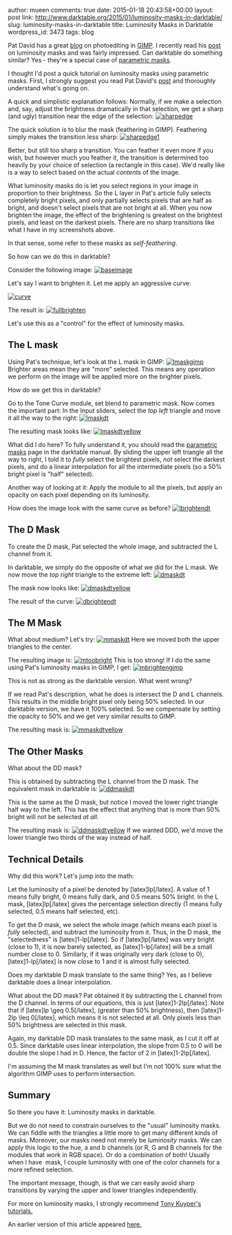 author: mueen
comments: true
date: 2015-01-18 20:43:58+00:00
layout: post
link: http://www.darktable.org/2015/01/luminosity-masks-in-darktable/
slug: luminosity-masks-in-darktable
title: Luminosity Masks in Darktable
wordpress_id: 3473
tags: blog

Pat David has a great [blog](http://blog.patdavid.net/) on photoediting in [GIMP](http://www.gimp.org/). I recently read his [post](http://blog.patdavid.net/2013/11/getting-around-in-gimp-luminosity-masks.html) on luminosity masks and was fairly impressed. Can darktable do something similar? Yes - they're a special case of [parametric masks](http://www.darktable.org/usermanual/ch03s02s08.html.php).

I thought I'd post a quick tutorial on luminosity masks using parametric masks. First, I strongly suggest you read Pat David's [post](http://blog.patdavid.net/2013/11/getting-around-in-gimp-luminosity-masks.html) and thoroughly understand what's going on.

A quick and simplistic explanation follows: Normally, if we make a selection and, say, adjust the brightness dramatically in that selection, we get a sharp (and ugly) transition near the edge of the selection:
[![sharpedge](https://www.darktable.org/wp-content/uploads/2015/01/sharpedge-494x307.png)](https://www.darktable.org/wp-content/uploads/2015/01/sharpedge.png)

The quick solution is to blur the mask (feathering in GIMP). Feathering simply makes the transition less sharp:
[![sharpedge1](https://www.darktable.org/wp-content/uploads/2015/01/sharpedge1-494x307.png)](https://www.darktable.org/wp-content/uploads/2015/01/sharpedge1.png)

Better, but still too sharp a transition. You can feather it even more if you wish, but however much you feather it, the transition is determined too heavily by your choice of selection (a rectangle in this case). We'd really like is a way to select based on the actual _contents_ of the image.

What luminosity masks do is let you select regions in your image in proportion to their brightness. So the L layer in Pat's article fully selects completely bright pixels, and only partially selects pixels that are half as bright, and doesn't select pixels that are not bright at all. When you now brighten the image, the effect of the brightening is greatest on the brightest pixels, and least on the darkest pixels. There are no sharp transitions like what I have in my screenshots above.

In that sense, some refer to these masks as _self-feathering_.

So how can we do this in darktable?

Consider the following image:
[![baseimage](https://www.darktable.org/wp-content/uploads/2015/01/baseimage-494x326.jpg)](https://www.darktable.org/wp-content/uploads/2015/01/baseimage.jpg)

Let's say I want to brighten it. Let me apply an aggressive curve:

[![curve](https://www.darktable.org/wp-content/uploads/2015/01/curve.png)](https://www.darktable.org/wp-content/uploads/2015/01/curve.png)

The result is:
[![fullbrighten](https://www.darktable.org/wp-content/uploads/2015/01/fullbrighten-494x326.jpg)](https://www.darktable.org/wp-content/uploads/2015/01/fullbrighten.jpg)

Let's use this as a "control" for the effect of luminosity masks.





## The L mask


Using Pat's technique, let's look at the L mask in GIMP:
[![lmaskgimp](https://www.darktable.org/wp-content/uploads/2015/01/lmaskgimp-494x327.png)](https://www.darktable.org/wp-content/uploads/2015/01/lmaskgimp.png)
Brighter areas mean they are "more" selected. This means any operation we perform on the image will be applied more on the brighter pixels.

How do we get this in darktable?

Go to the Tone Curve module, set blend to parametric mask. Now comes the important part: In the Input sliders, select the _top left_ triangle and move it all the way to the right:
[![lmaskdt](https://www.darktable.org/wp-content/uploads/2015/01/lmaskdt.png)](https://www.darktable.org/wp-content/uploads/2015/01/lmaskdt.png)

The resulting mask looks like:
[![lmaskdtyellow](https://www.darktable.org/wp-content/uploads/2015/01/lmaskdtyellow-494x326.png)](https://www.darktable.org/wp-content/uploads/2015/01/lmaskdtyellow.png)

What did I do here? To fully understand it, you should read the [parametric masks](http://www.darktable.org/usermanual/ch03s02s08.html.php) page in the darktable manual. By sliding the upper left triangle all the way to right, I told it to _fully_ select the brightest pixels, _not_ select the darkest pixels, and do a linear interpolation for all the intermediate pixels (so a 50% bright pixel is "half" selected).

Another way of looking at it: Apply the module to all the pixels, but apply an opacity on each pixel depending on its luminosity.

How does the image look with the same curve as before?
[![lbrightendt](https://www.darktable.org/wp-content/uploads/2015/01/lbrightendt-494x326.jpg)](https://www.darktable.org/wp-content/uploads/2015/01/lbrightendt.jpg)









## The D Mask


To create the D mask, Pat selected the whole image, and subtracted the L channel from it.

In darktable, we simply do the opposite of what we did for the L mask. We now move the _top right_ triangle to the extreme left:
[![dmaskdt](https://www.darktable.org/wp-content/uploads/2015/01/dmaskdt.png)](https://www.darktable.org/wp-content/uploads/2015/01/dmaskdt.png)

The mask now looks like:
[![dmaskdtyellow](https://www.darktable.org/wp-content/uploads/2015/01/dmaskdtyellow-494x326.png)](https://www.darktable.org/wp-content/uploads/2015/01/dmaskdtyellow.png)

The result of the curve:
[![dbrightendt](https://www.darktable.org/wp-content/uploads/2015/01/dbrightendt-494x326.jpg)](https://www.darktable.org/wp-content/uploads/2015/01/dbrightendt.jpg)









## The M Mask


What about medium? Let's try:
[![mmaskdt](https://www.darktable.org/wp-content/uploads/2015/01/mmaskdt.png)](https://www.darktable.org/wp-content/uploads/2015/01/mmaskdt.png)
Here we moved both the upper triangles to the center.

The resulting image is:
[![mtoobright](https://www.darktable.org/wp-content/uploads/2015/01/mtoobright-494x326.jpg)](https://www.darktable.org/wp-content/uploads/2015/01/mtoobright.jpg)
This is too strong! If I do the same using Pat's luminosity masks in GIMP, I get:
[![mbrightengimp](https://www.darktable.org/wp-content/uploads/2015/01/mbrightengimp-494x327.jpg)](https://www.darktable.org/wp-content/uploads/2015/01/mbrightengimp.jpg)

This is not as strong as the darktable version. What went wrong?

If we read Pat's description, what he does is intersect the D and L channels. This results in the middle bright pixel only being 50% selected. In our darktable version, we have it 100% selected. So we compensate by setting the opacity to 50% and we get very similar results to GIMP.

The resulting mask is:
[![mmaskdtyellow](https://www.darktable.org/wp-content/uploads/2015/01/mmaskdtyellow-494x326.png)](https://www.darktable.org/wp-content/uploads/2015/01/mmaskdtyellow.png)









## The Other Masks


What about the DD mask?

This is obtained by subtracting the L channel from the D mask. The equivalent mask in darktable is:
[![ddmaskdt](https://www.darktable.org/wp-content/uploads/2015/01/ddmaskdt.png)](https://www.darktable.org/wp-content/uploads/2015/01/ddmaskdt.png)

This is the same as the D mask, but notice I moved the lower right triangle half way to the left. This has the effect that anything that is more than 50% bright will not be selected _at all_.

The resulting mask is:
[![ddmaskdtyellow](https://www.darktable.org/wp-content/uploads/2015/01/ddmaskdtyellow-494x326.png)](https://www.darktable.org/wp-content/uploads/2015/01/ddmaskdtyellow.png)
If we wanted DDD, we'd move the lower triangle two thirds of the way instead of half.









## Technical Details


Why did this work? Let's jump into the math:

Let the luminosity of a pixel be denoted by [latex]lp[/latex]. A value of 1 means fully bright, 0 means fully dark, and 0.5 means 50% bright. In the L mask, [latex]lp[/latex] gives the percentage selection directly (1 means fully selected, 0.5 means half selected, etc).

To get the D mask, we select the whole image (which means each pixel is _fully_ selected), and subtract the luminosity from it. Thus, in the D mask, the "selectedness" is [latex]1-lp[/latex]. So if [latex]lp[/latex] was very bright (close to 1), it is now barely selected, as [latex]1-lp[/latex] will be a small number close to 0. Similarly, if it was originally very dark (close to 0), [latex]1-lp[/latex] is now close to 1 and it is almost fully selected.

Does my darktable D mask translate to the same thing? Yes, as I believe darktable does a linear interpolation.

What about the DD mask? Pat obtained it by subtracting the L channel from the D channel. In terms of our equations, this is just [latex]1-2lp[/latex]. Note that if [latex]lp \geq 0.5[/latex], (greater than 50% brightness), then [latex]1-2lp \leq 0[/latex], which means it is not selected at all. Only pixels less than 50% brightness are selected in this mask.

Again, my darktable DD mask translates to the same mask, as I cut it off at 0.5. Since darktable uses linear interpolation, the slope from 0.5 to 0 will be double the slope I had in D. Hence, the factor of 2 in [latex]1-2lp[/latex].

I'm assuming the M mask translates as well but I'm not 100% sure what the algorithm GIMP uses to perform intersection.









## Summary


So there you have it: Luminosity masks in darktable.

But we do not need to constrain ourselves to the "usual" luminosity masks. We can fiddle with the triangles a little more to get many different kinds of masks. Moreover, our masks need not merely be _luminosity_ masks. We can apply this logic to the hue, a and b channels (or R, G and B channels for the modules that work in RGB space). Or do a combination of both! Usually when I have  mask, I couple luminosity with one of the color channels for a more refined selection.

The important message, though, is that we can easily avoid sharp transitions by varying the upper and lower triangles independently.

For more on luminosity masks, I strongly recommend [Tony Kuyper's tutorials.](http://goodlight.us/writing/tutorials.html)

An earlier version of this article appeared [here.](http://blog.nawaz.org/posts/2015/Jan/luminosity-masks-in-darktable/)


